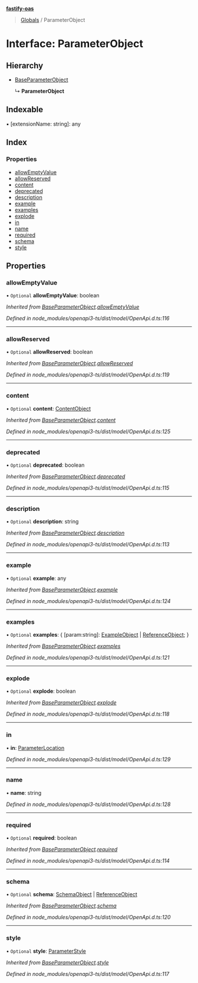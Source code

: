 **[fastify-oas](../README.md)**

> [Globals](../README.md) / ParameterObject

# Interface: ParameterObject

## Hierarchy

* [BaseParameterObject](baseparameterobject.md)

  ↳ **ParameterObject**

## Indexable

▪ [extensionName: string]: any

## Index

### Properties

* [allowEmptyValue](parameterobject.md#allowemptyvalue)
* [allowReserved](parameterobject.md#allowreserved)
* [content](parameterobject.md#content)
* [deprecated](parameterobject.md#deprecated)
* [description](parameterobject.md#description)
* [example](parameterobject.md#example)
* [examples](parameterobject.md#examples)
* [explode](parameterobject.md#explode)
* [in](parameterobject.md#in)
* [name](parameterobject.md#name)
* [required](parameterobject.md#required)
* [schema](parameterobject.md#schema)
* [style](parameterobject.md#style)

## Properties

### allowEmptyValue

• `Optional` **allowEmptyValue**: boolean

*Inherited from [BaseParameterObject](baseparameterobject.md).[allowEmptyValue](baseparameterobject.md#allowemptyvalue)*

*Defined in node_modules/openapi3-ts/dist/model/OpenApi.d.ts:116*

___

### allowReserved

• `Optional` **allowReserved**: boolean

*Inherited from [BaseParameterObject](baseparameterobject.md).[allowReserved](baseparameterobject.md#allowreserved)*

*Defined in node_modules/openapi3-ts/dist/model/OpenApi.d.ts:119*

___

### content

• `Optional` **content**: [ContentObject](contentobject.md)

*Inherited from [BaseParameterObject](baseparameterobject.md).[content](baseparameterobject.md#content)*

*Defined in node_modules/openapi3-ts/dist/model/OpenApi.d.ts:125*

___

### deprecated

• `Optional` **deprecated**: boolean

*Inherited from [BaseParameterObject](baseparameterobject.md).[deprecated](baseparameterobject.md#deprecated)*

*Defined in node_modules/openapi3-ts/dist/model/OpenApi.d.ts:115*

___

### description

• `Optional` **description**: string

*Inherited from [BaseParameterObject](baseparameterobject.md).[description](baseparameterobject.md#description)*

*Defined in node_modules/openapi3-ts/dist/model/OpenApi.d.ts:113*

___

### example

• `Optional` **example**: any

*Inherited from [BaseParameterObject](baseparameterobject.md).[example](baseparameterobject.md#example)*

*Defined in node_modules/openapi3-ts/dist/model/OpenApi.d.ts:124*

___

### examples

• `Optional` **examples**: { [param:string]: [ExampleObject](exampleobject.md) \| [ReferenceObject](referenceobject.md);  }

*Inherited from [BaseParameterObject](baseparameterobject.md).[examples](baseparameterobject.md#examples)*

*Defined in node_modules/openapi3-ts/dist/model/OpenApi.d.ts:121*

___

### explode

• `Optional` **explode**: boolean

*Inherited from [BaseParameterObject](baseparameterobject.md).[explode](baseparameterobject.md#explode)*

*Defined in node_modules/openapi3-ts/dist/model/OpenApi.d.ts:118*

___

### in

•  **in**: [ParameterLocation](../README.md#parameterlocation)

*Defined in node_modules/openapi3-ts/dist/model/OpenApi.d.ts:129*

___

### name

•  **name**: string

*Defined in node_modules/openapi3-ts/dist/model/OpenApi.d.ts:128*

___

### required

• `Optional` **required**: boolean

*Inherited from [BaseParameterObject](baseparameterobject.md).[required](baseparameterobject.md#required)*

*Defined in node_modules/openapi3-ts/dist/model/OpenApi.d.ts:114*

___

### schema

• `Optional` **schema**: [SchemaObject](schemaobject.md) \| [ReferenceObject](referenceobject.md)

*Inherited from [BaseParameterObject](baseparameterobject.md).[schema](baseparameterobject.md#schema)*

*Defined in node_modules/openapi3-ts/dist/model/OpenApi.d.ts:120*

___

### style

• `Optional` **style**: [ParameterStyle](../README.md#parameterstyle)

*Inherited from [BaseParameterObject](baseparameterobject.md).[style](baseparameterobject.md#style)*

*Defined in node_modules/openapi3-ts/dist/model/OpenApi.d.ts:117*
